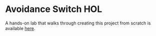 # Avoidance Switch HOL

A hands-on lab that walks through creating this project from scratch is available [here](https://www.hackster.io/team-devices-for-windows-iot2/avoidance-switch-hol).